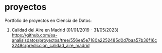 # proyectos
Portfolio de proyectos en Ciencia de Datos:
1. Calidad del Aire en Madrid (01/01/2019 - 31/05/2023)
   https://github.com/ea-analisisdatos/proyectos/tree/556ea5e7180a2252485d0d7baa57b36f16c3248c/prediccion_calidad_aire_madrid

   